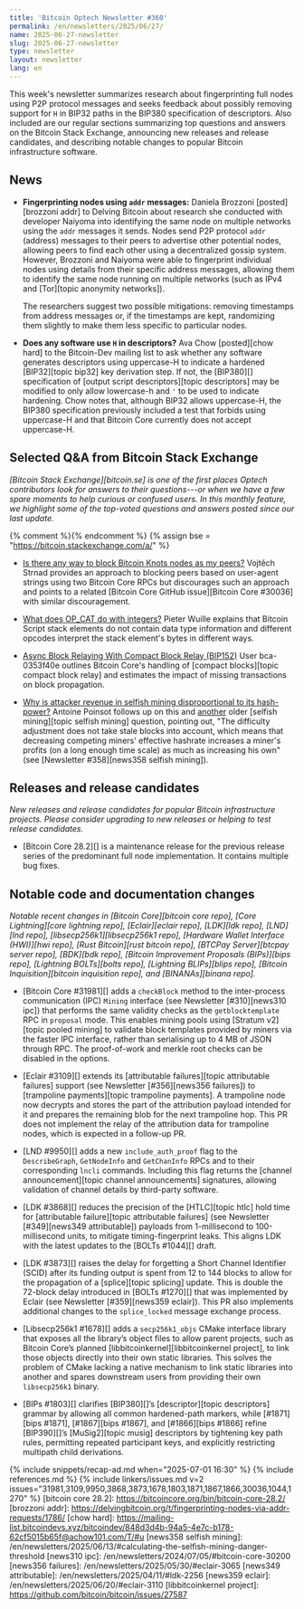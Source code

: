 ```yaml
---
title: 'Bitcoin Optech Newsletter #360'
permalink: /en/newsletters/2025/06/27/
name: 2025-06-27-newsletter
slug: 2025-06-27-newsletter
type: newsletter
layout: newsletter
lang: en
---
```

This week's newsletter summarizes research about fingerprinting full
nodes using P2P protocol messages and seeks feedback about possibly
removing support for `H` in BIP32 paths in the BIP380 specification of
descriptors.  Also included are our regular sections summarizing top
questions and answers on the Bitcoin Stack Exchange, announcing new
releases and release candidates, and describing notable changes to
popular Bitcoin infrastructure software.

## News

- **Fingerprinting nodes using `addr` messages:** Daniela Brozzoni
  [posted][brozzoni addr] to Delving Bitcoin about research she conducted with
  developer Naiyoma into identifying the same node on multiple networks
  using the `addr` messages it sends.  Nodes send P2P protocol `addr`
  (address) messages to their peers to advertise other potential nodes,
  allowing peers to find each other using a decentralized gossip system.
  However, Brozzoni and Naiyoma were able to fingerprint individual
  nodes using details from their specific address messages, allowing
  them to identify the same node running on multiple networks (such as
  IPv4 and [Tor][topic anonymity networks]).

  The researchers suggest two possible mitigations: removing timestamps
  from address messages or, if the timestamps are kept, randomizing them
  slightly to make them less specific to particular nodes.

- **Does any software use `H` in descriptors?** Ava Chow [posted][chow hard] to
  the Bitcoin-Dev mailing list to ask whether any software generates
  descriptors using uppercase-H to indicate a hardened [BIP32][topic
  bip32] key derivation step.  If not, the [BIP380][] specification of
  [output script descriptors][topic descriptors] may be modified to only
  allow lowercase-h and `'` to be used to indicate hardening.  Chow
  notes that, although BIP32 allows uppercase-H, the BIP380
  specification previously included a test that forbids using uppercase-H
  and that Bitcoin Core currently does not accept uppercase-H.

## Selected Q&A from Bitcoin Stack Exchange

*[Bitcoin Stack Exchange][bitcoin.se] is one of the first places Optech
contributors look for answers to their questions---or when we have a
few spare moments to help curious or confused users.  In
this monthly feature, we highlight some of the top-voted questions and
answers posted since our last update.*

{% comment %}<!-- https://bitcoin.stackexchange.com/search?tab=votes&q=created%3a1m..%20is%3aanswer -->{% endcomment %}
{% assign bse = "https://bitcoin.stackexchange.com/a/" %}

- [Is there any way to block Bitcoin Knots nodes as my peers?]({{bse}}127456)
  Vojtěch Strnad provides an approach to blocking peers based on user-agent strings
  using two Bitcoin Core RPCs but discourages such an approach and points to a
  related [Bitcoin Core GitHub issue][Bitcoin Core #30036] with similar discouragement.

- [What does OP_CAT do with integers?]({{bse}}127436)
  Pieter Wuille explains that Bitcoin Script stack elements do not contain data
  type information and different opcodes interpret the stack element's bytes in
  different ways.

- [Async Block Relaying With Compact Block Relay (BIP152)]({{bse}}127420)
  User bca-0353f40e outlines Bitcoin Core's handling of [compact blocks][topic
  compact block relay] and estimates the impact of missing transactions on block
  propagation.

- [Why is attacker revenue in selfish mining disproportional to its hash-power?]({{bse}}53030)
  Antoine Poinsot follows up on this and [another]({{bse}}125682) older [selfish
  mining][topic selfish mining] question, pointing out, "The difficulty
  adjustment does not take stale blocks into account, which means that
  decreasing competing miners' effective hashrate increases a miner's profits
  (on a long enough time scale) as much as increasing his own" (see [Newsletter
  #358][news358 selfish mining]).

## Releases and release candidates

_New releases and release candidates for popular Bitcoin infrastructure
projects.  Please consider upgrading to new releases or helping to test
release candidates._

- [Bitcoin Core 28.2][] is a maintenance release for the previous
  release series of the predominant full node implementation.  It
  contains multiple bug fixes.

## Notable code and documentation changes

_Notable recent changes in [Bitcoin Core][bitcoin core repo], [Core
Lightning][core lightning repo], [Eclair][eclair repo], [LDK][ldk repo],
[LND][lnd repo], [libsecp256k1][libsecp256k1 repo], [Hardware Wallet
Interface (HWI)][hwi repo], [Rust Bitcoin][rust bitcoin repo], [BTCPay
Server][btcpay server repo], [BDK][bdk repo], [Bitcoin Improvement
Proposals (BIPs)][bips repo], [Lightning BOLTs][bolts repo],
[Lightning BLIPs][blips repo], [Bitcoin Inquisition][bitcoin inquisition
repo], and [BINANAs][binana repo]._

- [Bitcoin Core #31981][] adds a `checkBlock` method to the inter-process
  communication (IPC) `Mining` interface (see Newsletter [#310][news310 ipc])
  that performs the same validity checks as the `getblocktemplate` RPC in
  `proposal` mode. This enables mining pools using [Stratum v2][topic pooled
  mining] to validate block templates provided by miners via the faster IPC
  interface, rather than serialising up to 4 MB of JSON through RPC. The
  proof-of-work and merkle root checks can be disabled in the options.

- [Eclair #3109][] extends its [attributable failures][topic attributable failures] support (see Newsletter
  [#356][news356 failures]) to [trampoline payments][topic trampoline payments].
  A trampoline node now decrypts and stores the part of the attribution payload
  intended for it and prepares the remaining blob for the next trampoline hop.
  This PR does not implement the relay of the attribution data for trampoline
  nodes, which is expected in a follow-up PR.

- [LND #9950][] adds a new `include_auth_proof` flag to the `DescribeGraph`,
  `GetNodeInfo` and `GetChanInfo` RPCs and to their corresponding `lncli`
  commands. Including this flag returns the [channel announcement][topic channel
  announcements] signatures, allowing validation of channel details
  by third-party software.

- [LDK #3868][] reduces the precision of the [HTLC][topic htlc] hold time for
  [attributable failure][topic attributable failures] (see Newsletter [#349][news349 attributable]) payloads
  from 1-millisecond to 100-millisecond units, to mitigate timing-fingerprint
  leaks. This aligns LDK with the latest updates to the [BOLTs #1044][] draft.

- [LDK #3873][] raises the delay for forgetting a Short Channel Identifier
  (SCID) after its funding output is spent from 12 to 144 blocks to allow for
  the propagation of a [splice][topic splicing] update. This is double the
  72-block delay introduced in [BOLTs #1270][] that was implemented by Eclair
  (see Newsletter [#359][news359 eclair]). This PR also implements additional
  changes to the `splice_locked` message exchange process.

- [Libsecp256k1 #1678][] adds a `secp256k1_objs` CMake interface library that
  exposes all the library’s object files to allow parent projects, such as
  Bitcoin Core’s planned [libbitcoinkernel][libbitcoinkernel project], to link
  those objects directly into their own static libraries. This solves the
  problem of CMake lacking a native mechanism to link static libraries into
  another and spares downstream users from providing their own `libsecp256k1`
  binary.

- [BIPs #1803][] clarifies [BIP380][]’s [descriptor][topic descriptors] grammar
  by allowing all common hardened-path markers, while [#1871][bips #1871],
  [#1867][bips #1867], and [#1866][bips #1866] refine [BIP390][]’s
  [MuSig2][topic musig] descriptors by tightening key path rules, permitting
  repeated participant keys, and explicitly restricting multipath child
  derivations.

{% include snippets/recap-ad.md when="2025-07-01 16:30" %}
{% include references.md %}
{% include linkers/issues.md v=2 issues="31981,3109,9950,3868,3873,1678,1803,1871,1867,1866,30036,1044,1270" %}
[bitcoin core 28.2]: https://bitcoincore.org/bin/bitcoin-core-28.2/
[brozzoni addr]: https://delvingbitcoin.org/t/fingerprinting-nodes-via-addr-requests/1786/
[chow hard]: https://mailing-list.bitcoindevs.xyz/bitcoindev/848d3d4b-94a5-4e7c-b178-62cf5015b65f@achow101.com/T/#u
[news358 selfish mining]: /en/newsletters/2025/06/13/#calculating-the-selfish-mining-danger-threshold
[news310 ipc]: /en/newsletters/2024/07/05/#bitcoin-core-30200
[news356 failures]: /en/newsletters/2025/05/30/#eclair-3065
[news349 attributable]: /en/newsletters/2025/04/11/#ldk-2256
[news359 eclair]: /en/newsletters/2025/06/20/#eclair-3110
[libbitcoinkernel project]: https://github.com/bitcoin/bitcoin/issues/27587
